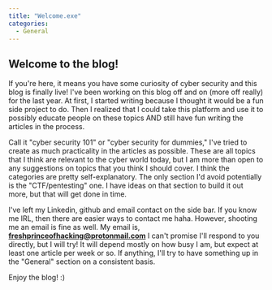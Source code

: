 ```yaml
---
title: "Welcome.exe"
categories:
  - General
---
```


## Welcome to the blog! 

If you're here, it means you have some curiosity of cyber security and this blog is finally live! I've been working on this blog off and on (more off really) for the last year. At first, I started writing because I thought it would be a fun side project to do. Then I realized that I could take this platform and use it to possibly educate people on these topics AND still have fun writing the articles in the process. 

Call it "cyber security 101" or "cyber security for dummies," I've tried to create as much practicality in the articles as possible. These are all topics that I think are relevant to the cyber world today, but I am more than open to any suggestions on topics that you think I should cover. I think the categories are pretty self-explanatory. The only section I'd avoid potentially is the "CTF/pentesting" one. I have ideas on that section to build it out more, but that will get done in time.

I've left my Linkedin, github and email contact on the side bar. If you know me IRL, then there are easier ways to contact me haha. However, shooting me an email is fine as well. My email is, **freshprinceofhacking@protonmail.com** I can't promise I'll respond to you directly, but I will try! It will depend mostly on how busy I am, but expect at least one article per week or so. If anything, I'll try to have something up in the "General" section on a consistent basis. 

Enjoy the blog! :)
